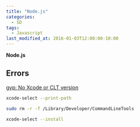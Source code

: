 ```yaml
---
title: "Node.js"
categories:
  - SD
tags:
  - Javascript
last_modified_at: 2016-01-03T12:00:00-10:00
---
```


**Node.js**

## Errors

[gyp: No Xcode or CLT version](https://medium.com/flawless-app-stories/gyp-no-xcode-or-clt-version-detected-macos-catalina-anansewaa-38b536389e8d)

```bash
xcode-select --print-path

sudo rm -r -f /Library/Developer/CommandLineTools

xcode-select --install
```

